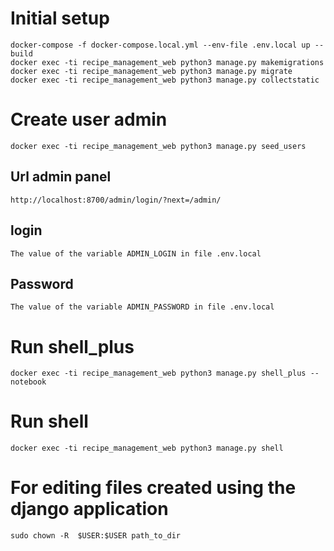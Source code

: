 # Initial setup
    docker-compose -f docker-compose.local.yml --env-file .env.local up --build
    docker exec -ti recipe_management_web python3 manage.py makemigrations
    docker exec -ti recipe_management_web python3 manage.py migrate
    docker exec -ti recipe_management_web python3 manage.py collectstatic

# Create user admin
    docker exec -ti recipe_management_web python3 manage.py seed_users

## Url admin panel
    http://localhost:8700/admin/login/?next=/admin/

## login
    The value of the variable ADMIN_LOGIN in file .env.local

## Password
    The value of the variable ADMIN_PASSWORD in file .env.local

# Run shell_plus
    docker exec -ti recipe_management_web python3 manage.py shell_plus --notebook

# Run shell
    docker exec -ti recipe_management_web python3 manage.py shell

# For editing files created using the django application
    sudo chown -R  $USER:$USER path_to_dir
